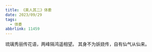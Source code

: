 ```yaml
---
title: 《美人其二》体委
date: 2023/09/29
tags:
  - 体委
abbrlink: 11459
---
```

琉璃秀丽传花语，两峰隔鸿遥相望。
其身不为妖娆传，自有仙气从仙来。
